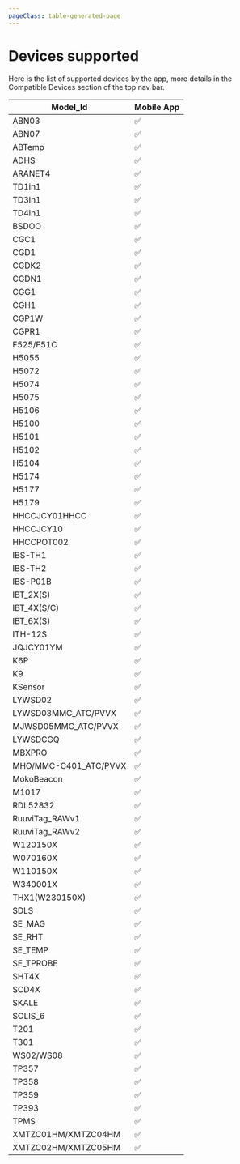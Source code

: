 ```yaml
---
pageClass: table-generated-page
---
```

# Devices supported

Here is the list of supported devices by the app, more details in the Compatible Devices section of the top nav bar.

|Model_Id|Mobile App|
|-|-|
|ABN03|✅|
|ABN07|✅|
|ABTemp|✅|
|ADHS|✅|
|ARANET4|✅|
|TD1in1|✅|
|TD3in1|✅|
|TD4in1|✅|
|BSDOO|✅|
|CGC1|✅|
|CGD1|✅|
|CGDK2|✅|
|CGDN1|✅|
|CGG1|✅|
|CGH1|✅|
|CGP1W|✅|
|CGPR1|✅|
|F525/F51C|✅|
|H5055|✅|
|H5072|✅|
|H5074|✅|
|H5075|✅|
|H5106|✅|
|H5100|✅|
|H5101|✅|
|H5102|✅|
|H5104|✅|
|H5174|✅|
|H5177|✅|
|H5179|✅|
|HHCCJCY01HHCC|✅|
|HHCCJCY10|✅|
|HHCCPOT002|✅|
|IBS-TH1|✅|
|IBS-TH2|✅|
|IBS-P01B|✅|
|IBT_2X(S)|✅|
|IBT_4X(S/C)|✅|
|IBT_6X(S)|✅|
|ITH-12S|✅|
|JQJCY01YM|✅|
|K6P|✅|
|K9|✅|
|KSensor|✅|
|LYWSD02|✅|
|LYWSD03MMC_ATC/PVVX|✅|
|MJWSD05MMC_ATC/PVVX|✅|
|LYWSDCGQ|✅|
|MBXPRO|✅|
|MHO/MMC-C401_ATC/PVVX|✅|
|MokoBeacon|✅|
|M1017|✅|
|RDL52832|✅|
|RuuviTag_RAWv1|✅|
|RuuviTag_RAWv2|✅|
|W120150X|✅|
|W070160X|✅|
|W110150X|✅|
|W340001X|✅|
|THX1(W230150X)|✅|
|SDLS|✅|
|SE_MAG|✅|
|SE_RHT|✅|
|SE_TEMP|✅|
|SE_TPROBE|✅|
|SHT4X|✅|
|SCD4X|✅|
|SKALE|✅|
|SOLIS_6|✅|
|T201|✅|
|T301|✅|
|WS02/WS08|✅|
|TP357|✅|
|TP358|✅|
|TP359|✅|
|TP393|✅|
|TPMS|✅|
|XMTZC01HM/XMTZC04HM|✅|
|XMTZC02HM/XMTZC05HM|✅|
